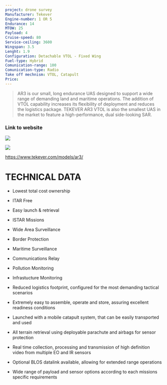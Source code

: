 ```yaml
---
project: drone survey
Manufacturer: Tekever
Engine-number: 1 OR 5
Endurance: 14
MTOW: 25
Payload: 4
Cruise-speed: 80
Service-ceiling: 3600
Wingspan: 3.5
Lenght: 1.9
Configuration: Detachable VTOL - Fixed Wing
Fuel-type: Hybrid
Comunication-range: 100
Comunication-type: Radio
Take off mechnism: VTOL, Catapult
Price:
---
```

>AR3 is our small, long endurance UAS designed to support a wide range of demanding land and maritime operations. The addition of VTOL capability increases its flexibility of deployment and reduces the logistics package. TEKEVER AR3 VTOL is also the smallest UAS in the market to feature a high-performance, dual side-looking SAR.
### Link to website
![](https://i.imgur.com/RpZ4N8q.png)

![](https://i.imgur.com/VjkWtVR.png)

https://www.tekever.com/models/ar3/
# TECHNICAL  DATA

- Lowest total cost ownership
- ITAR Free
- Easy launch & retrieval
- ISTAR Missions
- Wide Area Surveillance
- Border Protection
- Maritime Surveillance
- Communications Relay
- Pollution Monitoring
- Infrastucture Monitoring

- Reduced logistics footprint, configured for the most demanding tactical scenarios
- Extremely easy to assemble, operate and store, assuring excellent readiness conditions
- Launched with a mobile catapult system, that can be easily transported and used
- All terrain retrieval using deployable parachute and airbags for sensor protection
- Real time collection, processing and transmission of high definition video from multiple EO and IR sensors
- Optional BLOS datalink available, allowing for extended range operations
- Wide range of payload and sensor options according to each missions specific requirements